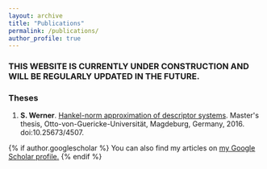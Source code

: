 ```yaml
---
layout: archive
title: "Publications"
permalink: /publications/
author_profile: true
---
```


### THIS WEBSITE IS CURRENTLY UNDER CONSTRUCTION AND WILL BE REGULARLY UPDATED IN THE FUTURE.

### Theses
1. <strong>S. Werner</strong>. <a target="blank_"
   href="https://doi.org/10.25673/4507">Hankel-norm approximation of descriptor
   systems</a>. Master's thesis, Otto-von-Guericke-Universität, Magdeburg,
   Germany, 2016. doi:10.25673/4507.


{% if author.googlescholar %}
  You can also find my articles on <u><a href="{{author.googlescholar}}">my Google Scholar profile</a>.</u>
{% endif %}

